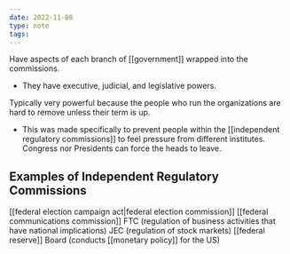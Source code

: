 ```yaml
---
date: 2022-11-08
type: note
tags:
---
```


Have aspects of each branch of [[government]] wrapped into the commissions.
- They have executive, judicial, and legislative powers.

Typically very powerful because the people who run the organizations are hard to remove unless their term is up.
- This was made specifically to prevent people within the [[independent regulatory commissions]] to feel pressure from different institutes. Congress nor Presidents can force the heads to leave.

## Examples of Independent Regulatory Commissions
[[federal election campaign act|federal election commission]]
[[federal communications commission]]
FTC (regulation of business activities that have national implications)
JEC (regulation of stock markets)
[[federal reserve]] Board (conducts [[monetary policy]] for the US)
